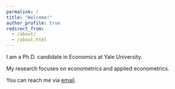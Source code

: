 ```yaml
---
permalink: /
title: "Welcome!"
author_profile: true
redirect_from: 
  - /about/
  - /about.html
---
```

I am a Ph.D. candidate in Economics at Yale University. 

My research focuses on econometrics and applied econometrics. 

<!-- Here is my Curriculum Vitae. I am on the 2025-2026 job market. -->

<!-- You can reach me via email at [kan.yao@yale.edu](mailto:kan.yao@yale.edu). -->

<!-- My academic website is currently under construction. 

Full content will be available soon.  -->

You can reach me via [email](mailto:kan.yao@yale.edu).
